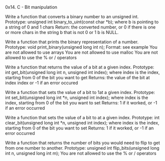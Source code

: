 0x14. C - Bit manipulation

Write a function that converts a binary number to an unsigned int.
Prototype: unsigned int binary_to_uint(const char *b);
where b is pointing to a string of 0 and 1 chars
Return: the converted number, or 0 if
there is one or more chars in the string b that is not 0 or 1
b is NULL.

Write a function that prints the binary representation of a number.
Prototype: void print_binary(unsigned long int n);
Format: see example
You are not allowed to use arrays
You are not allowed to use malloc
You are not allowed to use the % or / operators

Write a function that returns the value of a bit at a given index.
Prototype: int get_bit(unsigned long int n, unsigned int index);
where index is the index, starting from 0 of the bit you want to get
Returns: the value of the bit at index index or -1 if an error occured

Write a function that sets the value of a bit to 1at a given index.
Prototype: int set_bit(unsigned long int *n, unsigned int index);
where index is the index, starting from 0 of the bit you want to set
Returns: 1 if it worked, or -1 if an error occurred

Write a function that sets the value of a bit to at a given index.
Prototype: int clear_bit(unsigned long int *n, unsigned int index);
where index is the index, starting from 0 of the bit you want to set
Returns: 1 if it worked, or -1 if an error occurred

Write a function that returns the number of bits you would need to flip to get \
from one number to another.
Prototype: unsigned int flip_bits(unsigned long int n, unsigned long int m);
You are not allowed to use the % or / operators